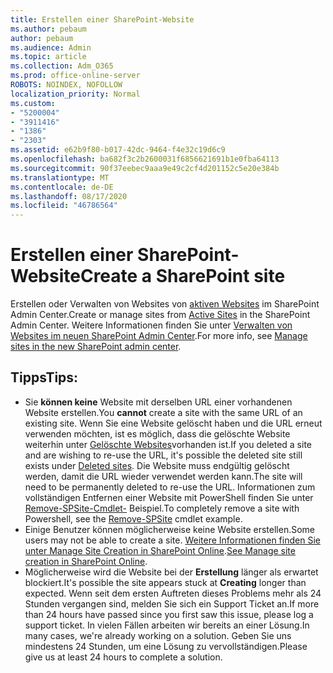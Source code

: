 ```yaml
---
title: Erstellen einer SharePoint-Website
ms.author: pebaum
author: pebaum
ms.audience: Admin
ms.topic: article
ms.collection: Adm_O365
ms.prod: office-online-server
ROBOTS: NOINDEX, NOFOLLOW
localization_priority: Normal
ms.custom:
- "5200004"
- "3911416"
- "1386"
- "2303"
ms.assetid: e62b9f80-b017-42dc-9464-f4e32c19d6c9
ms.openlocfilehash: ba682f3c2b2600031f6856621691b1e0fba64113
ms.sourcegitcommit: 90f37eebec9aaa9e49c2cf4d201152c5e20e384b
ms.translationtype: MT
ms.contentlocale: de-DE
ms.lasthandoff: 08/17/2020
ms.locfileid: "46786564"
---
```

# <a name="create-a-sharepoint-site"></a><span data-ttu-id="c7fc8-102">Erstellen einer SharePoint-Website</span><span class="sxs-lookup"><span data-stu-id="c7fc8-102">Create a SharePoint site</span></span>

<span data-ttu-id="c7fc8-103">Erstellen oder Verwalten von Websites von [aktiven Websites](https://admin.microsoft.com/sharepoint?page=sitemanagement&modern=true) im SharePoint Admin Center.</span><span class="sxs-lookup"><span data-stu-id="c7fc8-103">Create or manage sites from [Active Sites](https://admin.microsoft.com/sharepoint?page=sitemanagement&modern=true) in the SharePoint Admin Center.</span></span> <span data-ttu-id="c7fc8-104">Weitere Informationen finden Sie unter [Verwalten von Websites im neuen SharePoint Admin Center](https://docs.microsoft.com/sharepoint/manage-site-creation).</span><span class="sxs-lookup"><span data-stu-id="c7fc8-104">For more info, see [Manage sites in the new SharePoint admin center](https://docs.microsoft.com/sharepoint/manage-site-creation).</span></span> 

## <a name="tips"></a><span data-ttu-id="c7fc8-105">Tipps</span><span class="sxs-lookup"><span data-stu-id="c7fc8-105">Tips:</span></span>

- <span data-ttu-id="c7fc8-106">Sie **können keine** Website mit derselben URL einer vorhandenen Website erstellen.</span><span class="sxs-lookup"><span data-stu-id="c7fc8-106">You **cannot** create a site with the same URL of an existing site.</span></span> <span data-ttu-id="c7fc8-107">Wenn Sie eine Website gelöscht haben und die URL erneut verwenden möchten, ist es möglich, dass die gelöschte Website weiterhin unter [Gelöschte Websites](https://admin.microsoft.com/sharepoint?page=recyclebin&modern=true)vorhanden ist.</span><span class="sxs-lookup"><span data-stu-id="c7fc8-107">If you deleted a site and are wishing to re-use the URL, it's possible the deleted site still exists under [Deleted sites](https://admin.microsoft.com/sharepoint?page=recyclebin&modern=true).</span></span> <span data-ttu-id="c7fc8-108">Die Website muss endgültig gelöscht werden, damit die URL wieder verwendet werden kann.</span><span class="sxs-lookup"><span data-stu-id="c7fc8-108">The site will need to be permanently deleted to re-use the URL.</span></span> <span data-ttu-id="c7fc8-109">Informationen zum vollständigen Entfernen einer Website mit PowerShell finden Sie unter [Remove-SPSite-Cmdlet-](https://docs.microsoft.com/sharepoint/manage-sites-in-new-admin-center#delete-a-site) Beispiel.</span><span class="sxs-lookup"><span data-stu-id="c7fc8-109">To completely remove a site with Powershell, see the [Remove-SPSite](https://docs.microsoft.com/sharepoint/manage-sites-in-new-admin-center#delete-a-site) cmdlet example.</span></span>
- <span data-ttu-id="c7fc8-110">Einige Benutzer können möglicherweise keine Website erstellen.</span><span class="sxs-lookup"><span data-stu-id="c7fc8-110">Some users may not be able to create a site.</span></span> <span data-ttu-id="c7fc8-111">[Weitere Informationen finden Sie unter Manage Site Creation in SharePoint Online](https://docs.microsoft.com/sharepoint/manage-site-creation).</span><span class="sxs-lookup"><span data-stu-id="c7fc8-111">[See Manage site creation in SharePoint Online](https://docs.microsoft.com/sharepoint/manage-site-creation).</span></span>
- <span data-ttu-id="c7fc8-112">Möglicherweise wird die Website bei der **Erstellung** länger als erwartet blockiert.</span><span class="sxs-lookup"><span data-stu-id="c7fc8-112">It's possible the site appears stuck at **Creating** longer than expected.</span></span> <span data-ttu-id="c7fc8-113">Wenn seit dem ersten Auftreten dieses Problems mehr als 24 Stunden vergangen sind, melden Sie sich ein Support Ticket an.</span><span class="sxs-lookup"><span data-stu-id="c7fc8-113">If more than 24 hours have passed since you first saw this issue, please log a support ticket.</span></span> <span data-ttu-id="c7fc8-114">In vielen Fällen arbeiten wir bereits an einer Lösung.</span><span class="sxs-lookup"><span data-stu-id="c7fc8-114">In many cases, we're already working on a solution.</span></span> <span data-ttu-id="c7fc8-115">Geben Sie uns mindestens 24 Stunden, um eine Lösung zu vervollständigen.</span><span class="sxs-lookup"><span data-stu-id="c7fc8-115">Please give us at least 24 hours to complete a solution.</span></span>
